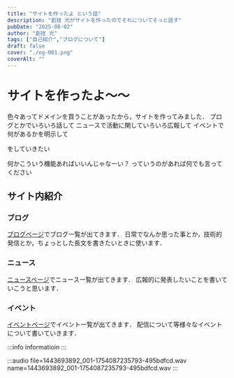 ```yaml
---
title: "サイトを作ったよ という話"
description: "創技 光がサイトを作ったのでそれについてそっと話す"
pubDate: "2025-08-02"
author: "創技 光"
tags: ["自己紹介","ブログについて"]
draft: false
cover: "./og-001.png"
coverAlt: ""
---
```


# サイトを作ったよ～～
色々あってドメインを買うことがあったから，サイトを作ってみました．
ブログとかでいろいろ話して
ニュースで活動に関していろいろ広報して
イベントで何があるかを明示して

をしていきたい

何かこういう機能あればいいんじゃなーい？
っていうのがあれば何でも言ってください

## サイト内紹介
### ブログ
[ブログページ](https://site.tukurugi.uk/blog/)でブログ一覧が出てきます．
日常でなんか思った事とか，技術的発信とか，ちょっとした長文を書きたいときに使います．

### ニュース
[ニュースページ](https://site.tukurugi.uk/news/)でニュース一覧が出てきます．
広報的に発表したいことを書いていこうと思います．

### イベント
[イベントページ](https://site.tukurugi.uk/events/)でイベント一覧が出てきます．
配信について等様々なイベントについて書いていきます．


:::info
informatioin
:::

:::audio
file=1443693892_001-1754087235793-495bdfcd.wav
name=1443693892_001-1754087235793-495bdfcd.wav
:::